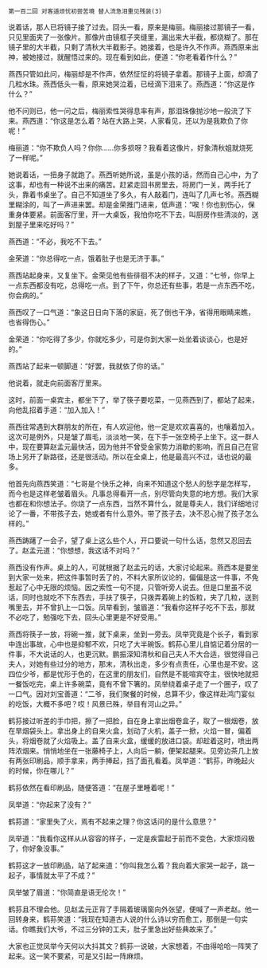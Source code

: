     第一百二回 对客道烦忧初尝苦境 替人流急泪重见残装(3) 

   说着话，那人已将镜子接了过去。回头一看，原来是梅丽。梅丽接过那镜子一看，只见里面夹了一张像片。那像片由镜框子夹缝里，漏出来大半截，都烧糊了。那在镜子里的大半截，只剩了清秋大半截影子。她接着，也是许久不作声。燕西原来出神，被她接过，就醒悟过来的。现在看到如此，便道：“你老看着作什么？”

   燕西只管如此问，梅丽却是不作声，依然怔怔的将镜子拿着。那镜子上面，却滴了几粒水珠。燕西低头一看，原来她哭泣着，已经滴下泪来了。燕西道：“你这是作什么？”

   他不问则已，他一问之后，梅丽索性哭得息率有声，那泪珠像抛沙地一般流了下来。燕西道：“你这是怎么着？站在大路上哭，人家看见，还以为是我欺负了你呢！”

   梅丽道：“你不欺负人吗？你你……你多损呀？我看着这像片，好象清秋姐就烧死了一样呢。”

   她说着话，一扭身子就跑了。燕西听她所说，虽是小孩的话，然而自己心中，为了这事，却也有一种说不出来的痛苦。赶紧走回书房里去，将房门一关，两手托了头，靠着书桌坐了。自己不知道坐了多久，有人敲着门，连叫了几声七爷。燕西糊里糊涂的，叫了一声进来罢。却是金荣推门进来，低声道：“唉！你也别伤心，保重身体要紧。前面客厅里，开一大桌饭，我怕你吃不下去，叫厨房作些清淡的，送到屋子里来吃好吗？”

   燕西道：“不必，我吃不下去。”

   金荣道：“你总得吃一点，饿着肚子也是无济于事。”

   燕西站起身来，又复坐下。金荣见他有些徘徊不决的样子，又道：“七爷，你早上一点东西都没有吃，总得吃一点。到了下午，你总还有些事，若是一点东西不吃，你会病的。”

   燕西叹了一口气道：“象这日日向下落的家庭，死了倒也干净，省得用眼睛来瞧，也省得伤心。”

   金荣道：“你吃得了多少，你就吃多少，可是你到大家一处坐着谈谈心，也是好的。”

   燕西站了起来一顿脚道：“好罢，我就依了你的话。”

   他说着，就走向前面客厅里来。

   这时，前面一桌宾主，都坐下了，举了筷子要吃菜，一见燕西到了，都站了起来，向他乱招着手道：“加入加入！”

   燕西往常遇到大群朋友的所在，有人欢迎他，他一定是欢欢喜喜的，也嚷着加入。这次可是例外，只是皱了眉毛，淡淡地一笑，在下手一张空椅子上坐下。这一群人中，现在要算赵孟元最快活，因为他并不曾受金家势力消歇的影响，而且自己在官场上另开了新路径，还是很活动。所以在全桌上，他是最高兴不过，话也说的最多。

   他首先向燕西笑道：“七哥是个快乐之神，向来不知道这个愁人的愁字是怎样写，而今也是这样老皱着眉头。凡事总得看开一点，别尽管向失意的地方想。我们大家也都在和你想法子。你烧了一点东西，当然不算什么，就是尊夫人，我们详细地讨论了一番，不带孩子去，她或者有什么意外。带了孩子去，决不忍心抛了孩子怎么样的。”

   燕西踌躇了一会子，望了桌上这么些个人，开口要说一句什么话，忽然又忍回去了。赵孟元道：“你想想，我这话不对吗？”

   燕西没有作声。桌上的人，可就根据了赵孟元的话，大家讨论起来。燕西本是要坐到大家一处来，把这件事暂时丢了的，不料大家所议论的，偏偏是这一件事，不免惹起了心中无限的烦恼。因之索性一句不提，只管听旁人说去。但是口里虽不说话，同时也就吃不下东西去，手扶了筷子，只拨弄着碗上的饭粒，夹了几粒，送到嘴里去，并不曾扒上一口饭。凤举看到，皱眉道：“我看你这样子吃不下去，那就不必吃了，勉强吃下去，回头心里更是不好受用。”

   燕西将筷子一放，将碗一推，就下桌来，坐到一旁去。凤举究竟是个长子，看到家中连出事故，心中也是抑郁不欢，只吃了大半碗饭。鹤荪心里儿自惦记着分居的一件事，不大说话的人，也更沉默。鹏振深知清秋和自己夫人不大合适，很觉得自己夫人，对她有些过分的地方，那末，清秋出走，多少有点责任，心里也是不安。这四位少爷，都是忧形于色的，在这里的朋友们，自然是不能喧宾夺主，很快地就把一餐饭吃完，桌上许多碗菜，竟有不曾下箸的。凤举绕着桌子走了一个圈子，叹了一口气。因对刘宝善道：“二爷，我们聚餐的时候，总算不少，像这样赴鸿门宴似的吃饭，大概不多吧？哎！风景已殊，举目有河山之异。”

   鹤荪接过听差的手巾把，擦了一把脸，自在身上拿出烟卷盒子，取了一根烟卷，放在旱烟袋头上。拿出身上的自来火盒，划动了火机，盖子一掀，火焰一冒，偏着头，将烟卷就了火焰吸上。盖了自来火盒，缓缓的放进口袋。却趁着这时，喷出两阵浓烟来。悄悄地坐在一张藤椅子上，人向后一躺，便架起腿来。见旁边茶几上放有两张印刷品，顺手拿来，两手捧起，挡了面孔看着。凤举道：“鹤荪，昨晚起火的时候，你在哪儿？”

   鹤荪依然在看印刷品，随便答道：“在屋子里睡着呢！”

   凤举道：“你起来了没有？”

   鹤荪道：“家里失了火，焉有不起来之理？你这话问的是什么意思？”

   凤举道：“我看你这样从从容容的样子，一定是疾雷起于前而不变色，大家烦闷极了，你好象没事。”

   鹤荪这才一放印刷品，站了起来道：“你叫我怎么着？我向着大家哭一起子，跳一起子，事情就太平了不成？”

   凤举皱了眉道：“你简直是语无伦次！”

   鹤荪且不理会他。见赵孟元正背了手隔着玻璃窗向外张望，便喊了一声老赵。他一回转身来，鹤荪笑道：“我现在知道古人说的什么诗以穷而愈工，那倒是一句实话。你瞧我们大爷，不过三分钟的工夫，肚子里急出好些典故来了。”

   大家也正觉凤举今天何以大抖其文？鹤荪一说破，大家想着，不由得哈哈一阵笑了起来。这一笑不要紧，可是又引起一阵麻烦。

